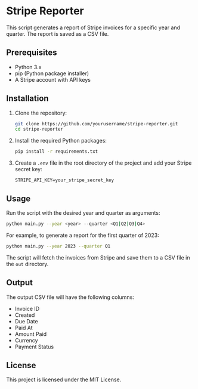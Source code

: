 # Stripe Reporter

This script generates a report of Stripe invoices for a specific year and quarter. The report is saved as a CSV file.

## Prerequisites

- Python 3.x
- pip (Python package installer)
- A Stripe account with API keys

## Installation

1. Clone the repository:
    ```sh
    git clone https://github.com/yourusername/stripe-reporter.git
    cd stripe-reporter
    ```

2. Install the required Python packages:
    ```sh
    pip install -r requirements.txt
    ```

3. Create a `.env` file in the root directory of the project and add your Stripe secret key:
    ```env
    STRIPE_API_KEY=your_stripe_secret_key
    ```

## Usage

Run the script with the desired year and quarter as arguments:

```sh
python main.py --year <year> --quarter <Q1|Q2|Q3|Q4>
```

For example, to generate a report for the first quarter of 2023:

```sh
python main.py --year 2023 --quarter Q1
```

The script will fetch the invoices from Stripe and save them to a CSV file in the `out` directory.

## Output

The output CSV file will have the following columns:
- Invoice ID
- Created
- Due Date
- Paid At
- Amount Paid
- Currency
- Payment Status

## License

This project is licensed under the MIT License.